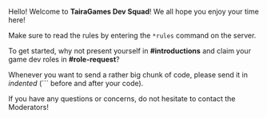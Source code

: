 Hello! Welcome to **TairaGames Dev Squad**!
We all hope you enjoy your time here!

Make sure to read the rules by entering the `*rules` command on the server.

To get started, why not present yourself in **#introductions** and claim your game dev roles in **#role-request**?

Whenever you want to send a rather big chunk of code, please send it in *indented* (``` before and after your code).

If you have any questions or concerns, do not hesitate to contact the Moderators!
